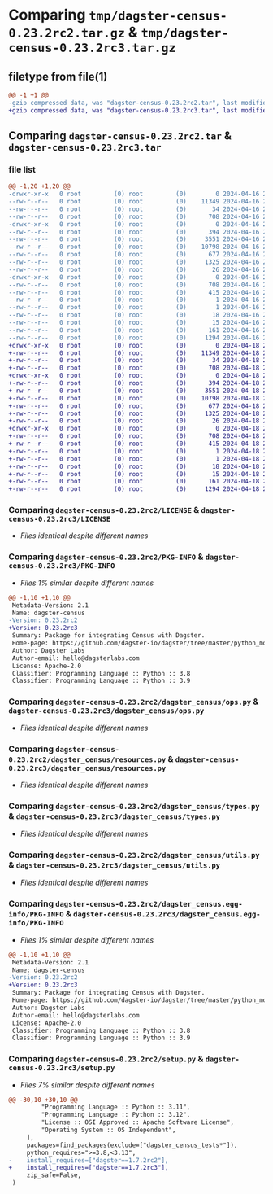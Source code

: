 # Comparing `tmp/dagster-census-0.23.2rc2.tar.gz` & `tmp/dagster-census-0.23.2rc3.tar.gz`

## filetype from file(1)

```diff
@@ -1 +1 @@
-gzip compressed data, was "dagster-census-0.23.2rc2.tar", last modified: Tue Apr 16 20:36:47 2024, max compression
+gzip compressed data, was "dagster-census-0.23.2rc3.tar", last modified: Thu Apr 18 21:17:11 2024, max compression
```

## Comparing `dagster-census-0.23.2rc2.tar` & `dagster-census-0.23.2rc3.tar`

### file list

```diff
@@ -1,20 +1,20 @@
-drwxr-xr-x   0 root         (0) root         (0)        0 2024-04-16 20:36:47.872122 dagster-census-0.23.2rc2/
--rw-r--r--   0 root         (0) root         (0)    11349 2024-04-16 20:26:55.000000 dagster-census-0.23.2rc2/LICENSE
--rw-r--r--   0 root         (0) root         (0)       34 2024-04-16 20:26:55.000000 dagster-census-0.23.2rc2/MANIFEST.in
--rw-r--r--   0 root         (0) root         (0)      708 2024-04-16 20:36:47.872122 dagster-census-0.23.2rc2/PKG-INFO
-drwxr-xr-x   0 root         (0) root         (0)        0 2024-04-16 20:36:47.872122 dagster-census-0.23.2rc2/dagster_census/
--rw-r--r--   0 root         (0) root         (0)      394 2024-04-16 20:26:55.000000 dagster-census-0.23.2rc2/dagster_census/__init__.py
--rw-r--r--   0 root         (0) root         (0)     3551 2024-04-16 20:26:55.000000 dagster-census-0.23.2rc2/dagster_census/ops.py
--rw-r--r--   0 root         (0) root         (0)    10798 2024-04-16 20:26:55.000000 dagster-census-0.23.2rc2/dagster_census/resources.py
--rw-r--r--   0 root         (0) root         (0)      677 2024-04-16 20:26:55.000000 dagster-census-0.23.2rc2/dagster_census/types.py
--rw-r--r--   0 root         (0) root         (0)     1325 2024-04-16 20:26:55.000000 dagster-census-0.23.2rc2/dagster_census/utils.py
--rw-r--r--   0 root         (0) root         (0)       26 2024-04-16 20:26:55.000000 dagster-census-0.23.2rc2/dagster_census/version.py
-drwxr-xr-x   0 root         (0) root         (0)        0 2024-04-16 20:36:47.872122 dagster-census-0.23.2rc2/dagster_census.egg-info/
--rw-r--r--   0 root         (0) root         (0)      708 2024-04-16 20:36:47.000000 dagster-census-0.23.2rc2/dagster_census.egg-info/PKG-INFO
--rw-r--r--   0 root         (0) root         (0)      415 2024-04-16 20:36:47.000000 dagster-census-0.23.2rc2/dagster_census.egg-info/SOURCES.txt
--rw-r--r--   0 root         (0) root         (0)        1 2024-04-16 20:36:47.000000 dagster-census-0.23.2rc2/dagster_census.egg-info/dependency_links.txt
--rw-r--r--   0 root         (0) root         (0)        1 2024-04-16 20:36:47.000000 dagster-census-0.23.2rc2/dagster_census.egg-info/not-zip-safe
--rw-r--r--   0 root         (0) root         (0)       18 2024-04-16 20:36:47.000000 dagster-census-0.23.2rc2/dagster_census.egg-info/requires.txt
--rw-r--r--   0 root         (0) root         (0)       15 2024-04-16 20:36:47.000000 dagster-census-0.23.2rc2/dagster_census.egg-info/top_level.txt
--rw-r--r--   0 root         (0) root         (0)      161 2024-04-16 20:36:47.876122 dagster-census-0.23.2rc2/setup.cfg
--rw-r--r--   0 root         (0) root         (0)     1294 2024-04-16 20:26:55.000000 dagster-census-0.23.2rc2/setup.py
+drwxr-xr-x   0 root         (0) root         (0)        0 2024-04-18 21:17:11.777908 dagster-census-0.23.2rc3/
+-rw-r--r--   0 root         (0) root         (0)    11349 2024-04-18 21:10:09.000000 dagster-census-0.23.2rc3/LICENSE
+-rw-r--r--   0 root         (0) root         (0)       34 2024-04-18 21:10:09.000000 dagster-census-0.23.2rc3/MANIFEST.in
+-rw-r--r--   0 root         (0) root         (0)      708 2024-04-18 21:17:11.777908 dagster-census-0.23.2rc3/PKG-INFO
+drwxr-xr-x   0 root         (0) root         (0)        0 2024-04-18 21:17:11.773908 dagster-census-0.23.2rc3/dagster_census/
+-rw-r--r--   0 root         (0) root         (0)      394 2024-04-18 21:10:09.000000 dagster-census-0.23.2rc3/dagster_census/__init__.py
+-rw-r--r--   0 root         (0) root         (0)     3551 2024-04-18 21:10:09.000000 dagster-census-0.23.2rc3/dagster_census/ops.py
+-rw-r--r--   0 root         (0) root         (0)    10798 2024-04-18 21:10:09.000000 dagster-census-0.23.2rc3/dagster_census/resources.py
+-rw-r--r--   0 root         (0) root         (0)      677 2024-04-18 21:10:09.000000 dagster-census-0.23.2rc3/dagster_census/types.py
+-rw-r--r--   0 root         (0) root         (0)     1325 2024-04-18 21:10:09.000000 dagster-census-0.23.2rc3/dagster_census/utils.py
+-rw-r--r--   0 root         (0) root         (0)       26 2024-04-18 21:10:09.000000 dagster-census-0.23.2rc3/dagster_census/version.py
+drwxr-xr-x   0 root         (0) root         (0)        0 2024-04-18 21:17:11.777908 dagster-census-0.23.2rc3/dagster_census.egg-info/
+-rw-r--r--   0 root         (0) root         (0)      708 2024-04-18 21:17:11.000000 dagster-census-0.23.2rc3/dagster_census.egg-info/PKG-INFO
+-rw-r--r--   0 root         (0) root         (0)      415 2024-04-18 21:17:11.000000 dagster-census-0.23.2rc3/dagster_census.egg-info/SOURCES.txt
+-rw-r--r--   0 root         (0) root         (0)        1 2024-04-18 21:17:11.000000 dagster-census-0.23.2rc3/dagster_census.egg-info/dependency_links.txt
+-rw-r--r--   0 root         (0) root         (0)        1 2024-04-18 21:17:11.000000 dagster-census-0.23.2rc3/dagster_census.egg-info/not-zip-safe
+-rw-r--r--   0 root         (0) root         (0)       18 2024-04-18 21:17:11.000000 dagster-census-0.23.2rc3/dagster_census.egg-info/requires.txt
+-rw-r--r--   0 root         (0) root         (0)       15 2024-04-18 21:17:11.000000 dagster-census-0.23.2rc3/dagster_census.egg-info/top_level.txt
+-rw-r--r--   0 root         (0) root         (0)      161 2024-04-18 21:17:11.777908 dagster-census-0.23.2rc3/setup.cfg
+-rw-r--r--   0 root         (0) root         (0)     1294 2024-04-18 21:10:09.000000 dagster-census-0.23.2rc3/setup.py
```

### Comparing `dagster-census-0.23.2rc2/LICENSE` & `dagster-census-0.23.2rc3/LICENSE`

 * *Files identical despite different names*

### Comparing `dagster-census-0.23.2rc2/PKG-INFO` & `dagster-census-0.23.2rc3/PKG-INFO`

 * *Files 1% similar despite different names*

```diff
@@ -1,10 +1,10 @@
 Metadata-Version: 2.1
 Name: dagster-census
-Version: 0.23.2rc2
+Version: 0.23.2rc3
 Summary: Package for integrating Census with Dagster.
 Home-page: https://github.com/dagster-io/dagster/tree/master/python_modules/libraries/dagster-census
 Author: Dagster Labs
 Author-email: hello@dagsterlabs.com
 License: Apache-2.0
 Classifier: Programming Language :: Python :: 3.8
 Classifier: Programming Language :: Python :: 3.9
```

### Comparing `dagster-census-0.23.2rc2/dagster_census/ops.py` & `dagster-census-0.23.2rc3/dagster_census/ops.py`

 * *Files identical despite different names*

### Comparing `dagster-census-0.23.2rc2/dagster_census/resources.py` & `dagster-census-0.23.2rc3/dagster_census/resources.py`

 * *Files identical despite different names*

### Comparing `dagster-census-0.23.2rc2/dagster_census/types.py` & `dagster-census-0.23.2rc3/dagster_census/types.py`

 * *Files identical despite different names*

### Comparing `dagster-census-0.23.2rc2/dagster_census/utils.py` & `dagster-census-0.23.2rc3/dagster_census/utils.py`

 * *Files identical despite different names*

### Comparing `dagster-census-0.23.2rc2/dagster_census.egg-info/PKG-INFO` & `dagster-census-0.23.2rc3/dagster_census.egg-info/PKG-INFO`

 * *Files 1% similar despite different names*

```diff
@@ -1,10 +1,10 @@
 Metadata-Version: 2.1
 Name: dagster-census
-Version: 0.23.2rc2
+Version: 0.23.2rc3
 Summary: Package for integrating Census with Dagster.
 Home-page: https://github.com/dagster-io/dagster/tree/master/python_modules/libraries/dagster-census
 Author: Dagster Labs
 Author-email: hello@dagsterlabs.com
 License: Apache-2.0
 Classifier: Programming Language :: Python :: 3.8
 Classifier: Programming Language :: Python :: 3.9
```

### Comparing `dagster-census-0.23.2rc2/setup.py` & `dagster-census-0.23.2rc3/setup.py`

 * *Files 7% similar despite different names*

```diff
@@ -30,10 +30,10 @@
         "Programming Language :: Python :: 3.11",
         "Programming Language :: Python :: 3.12",
         "License :: OSI Approved :: Apache Software License",
         "Operating System :: OS Independent",
     ],
     packages=find_packages(exclude=["dagster_census_tests*"]),
     python_requires=">=3.8,<3.13",
-    install_requires=["dagster==1.7.2rc2"],
+    install_requires=["dagster==1.7.2rc3"],
     zip_safe=False,
 )
```

